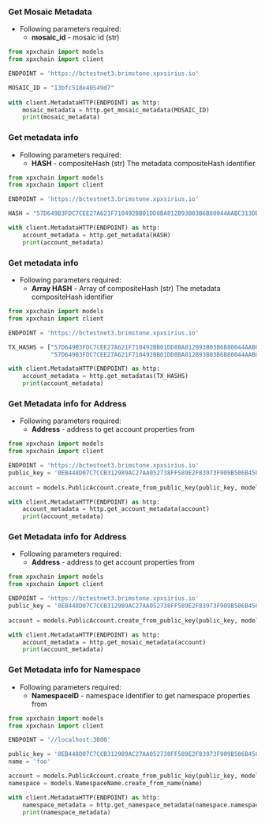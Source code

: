 ### Get Mosaic Metadata 
- Following parameters required:
  - **mosaic_id** - mosaic id (str)

```python
from xpxchain import models
from xpxchain import client

ENDPOINT = 'https://bctestnet3.brimstone.xpxsirius.io'

MOSAIC_ID = "13bfc518e40549d7"
  
with client.MetadataHTTP(ENDPOINT) as http:
    mosaic_metadata = http.get_mosaic_metadata(MOSAIC_ID)
    print(mosaic_metadata)
```

### Get metadata info 
- Following parameters required:
  - **HASH** - compositeHash (str) The metadata compositeHash identifier

```python
from xpxchain import models
from xpxchain import client

ENDPOINT = 'https://bctestnet3.brimstone.xpxsirius.io'

HASH = "57D649B3FDC7CEE27A621F710492BB01DD8BA812B93B03B6B80044AABC313DB4"

with client.MetadataHTTP(ENDPOINT) as http:
    account_metadata = http.get_metadata(HASH)
    print(account_metadata)
```

### Get metadata info 
- Following parameters required:
  - **Array HASH** - Array  of compositeHash (str) The metadata compositeHash identifier

```python
from xpxchain import models
from xpxchain import client

ENDPOINT = 'https://bctestnet3.brimstone.xpxsirius.io'

TX_HASHS = ["57D649B3FDC7CEE27A621F710492BB01DD8BA812B93B03B6B80044AABC313DB4",
            "57D649B3FDC7CEE27A621F710492BB01DD8BA812B93B03B6B80044AABC313DAA"]

with client.MetadataHTTP(ENDPOINT) as http:
    account_metadata = http.get_metadatas(TX_HASHS)
    print(account_metadata)
```

### Get Metadata info for Address

- Following parameters required:
  - **Address** - address to get account properties from

```python
from xpxchain import models
from xpxchain import client

ENDPOINT = 'https://bctestnet3.brimstone.xpxsirius.io'
public_key = '0EB448D07C7CCB312989AC27AA052738FF589E2F83973F909B506B450DC5C4E2'
  
account = models.PublicAccount.create_from_public_key(public_key, models.NetworkType.MIJIN_TEST)

with client.MetadataHTTP(ENDPOINT) as http:
    account_metadata = http.get_account_metadata(account)
    print(account_metadata)
```

### Get Metadata info for Address

- Following parameters required:
  - **Address** - address to get account properties from

```python
from xpxchain import models
from xpxchain import client

ENDPOINT = 'https://bctestnet3.brimstone.xpxsirius.io'
public_key = '0EB448D07C7CCB312989AC27AA052738FF589E2F83973F909B506B450DC5C4E2'
  
account = models.PublicAccount.create_from_public_key(public_key, models.NetworkType.MIJIN_TEST)

with client.MetadataHTTP(ENDPOINT) as http:
    account_metadata = http.get_mosaic_metadata(account)
    print(account_metadata)
```


### Get Metadata info for Namespace

- Following parameters required:
  - **NamespaceID** - namespace identifier to get namespace properties from

```python
from xpxchain import models
from xpxchain import client

ENDPOINT = '//localhost:3000'

public_key = '0EB448D07C7CCB312989AC27AA052738FF589E2F83973F909B506B450DC5C4E2'
name = 'foo'

account = models.PublicAccount.create_from_public_key(public_key, models.NetworkType.MIJIN_TEST)
namespace = models.NamespaceName.create_from_name(name)

with client.MetadataHTTP(ENDPOINT) as http:
    namespace_metadata = http.get_namespace_metadata(namespace.namespace_id)
    print(namespace_metadata)
```